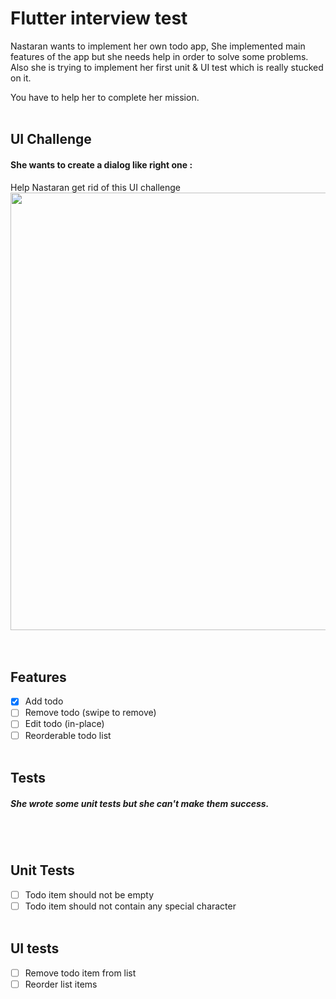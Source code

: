# Flutter interview test

Nastaran wants to implement her own todo app, She implemented main features of the app but she needs help in order to solve some problems. Also she is trying to implement her first unit & UI test which is really stucked on it.

You have to help her to complete her mission.
<br><br>
## UI Challenge
#### She wants to create a dialog like right one  :
Help Nastaran get rid of this UI challenge
<img src="https://github.com/novaday-co/flutter-interview-test/blob/main/images/readme.jpg?raw=true" width="700" /><br>
<br><br>
## Features
- [x] Add todo
- [ ] Remove todo (swipe to remove)
- [ ] Edit todo (in-place)
- [ ] Reorderable todo list
<br><br>
## Tests
##### She wrote some unit tests but she can't make them success.
<br><br>
## Unit Tests
- [ ] Todo item should not be empty
- [ ] Todo item should not contain any special character
<br><br>
## UI tests
- [ ] Remove todo item from list
- [ ] Reorder list items
